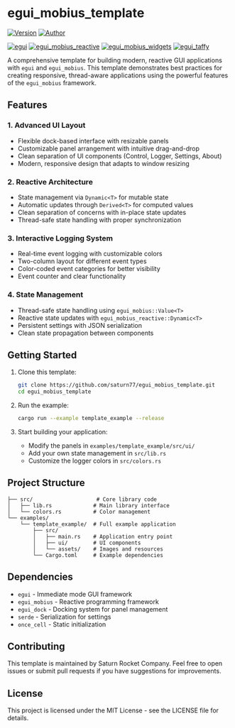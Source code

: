 # egui_mobius_template

[![Version](https://img.shields.io/badge/version-0.1.0-blue)](https://github.com/saturn77/egui_mobius_template)
[![Author](https://img.shields.io/badge/author-saturn77-orange)](https://github.com/saturn77)

[![egui](https://img.shields.io/badge/egui-0.31.1-blue)](https://github.com/emilk/egui)
[![egui_mobius_reactive](https://img.shields.io/badge/egui__mobius__reactive-0.3.0--alpha.23-blue)](https://github.com/saturn77/egui_mobius_reactive)
[![egui_mobius_widgets](https://img.shields.io/badge/egui__mobius__widgets-0.3.0--alpha.23-blue)](https://github.com/saturn77/egui_mobius_widgets)
[![egui_taffy](https://img.shields.io/badge/egui__taffy-0.7.0-blue)](https://github.com/Veykril/egui_taffy)

A comprehensive template for building modern, reactive GUI applications with `egui` and `egui_mobius`. This template demonstrates best practices for creating responsive, thread-aware applications using the powerful features of the `egui_mobius` framework.

## Features

### 1. Advanced UI Layout
- Flexible dock-based interface with resizable panels
- Customizable panel arrangement with intuitive drag-and-drop
- Clean separation of UI components (Control, Logger, Settings, About)
- Modern, responsive design that adapts to window resizing

### 2. Reactive Architecture
- State management via `Dynamic<T>` for mutable state
- Automatic updates through `Derived<T>` for computed values
- Clean separation of concerns with in-place state updates
- Thread-safe state handling with proper synchronization

### 3. Interactive Logging System
- Real-time event logging with customizable colors
- Two-column layout for different event types
- Color-coded event categories for better visibility
- Event counter and clear functionality

### 4. State Management
- Thread-safe state handling using `egui_mobius::Value<T>`
- Reactive state updates with `egui_mobius_reactive::Dynamic<T>`
- Persistent settings with JSON serialization
- Clean state propagation between components

## Getting Started

1. Clone this template:
   ```bash
   git clone https://github.com/saturn77/egui_mobius_template.git
   cd egui_mobius_template
   ```

2. Run the example:
   ```bash
   cargo run --example template_example --release
   ```

3. Start building your application:
   - Modify the panels in `examples/template_example/src/ui/`
   - Add your own state management in `src/lib.rs`
   - Customize the logger colors in `src/colors.rs`

## Project Structure

```
├── src/                    # Core library code
│   ├── lib.rs             # Main library interface
│   └── colors.rs          # Color management
└── examples/
    └── template_example/  # Full example application
        ├── src/
        │   ├── main.rs    # Application entry point
        │   ├── ui/        # UI components
        │   └── assets/    # Images and resources
        └── Cargo.toml     # Example dependencies
```

## Dependencies

- `egui` - Immediate mode GUI framework
- `egui_mobius` - Reactive programming framework
- `egui_dock` - Docking system for panel management
- `serde` - Serialization for settings
- `once_cell` - Static initialization

## Contributing

This template is maintained by Saturn Rocket Company. Feel free to open issues or submit pull requests if you have suggestions for improvements.

## License

This project is licensed under the MIT License - see the LICENSE file for details.
